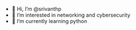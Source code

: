 - 👋 Hi, I’m @srivanthp
- 👀 I’m interested in networking and cybersecurity
- 🌱 I’m currently learning python

<!---
srivanthp/srivanthp is a ✨ special ✨ repository because its `README.md` (this file) appears on your GitHub profile.
You can click the Preview link to take a look at your changes.
--->
